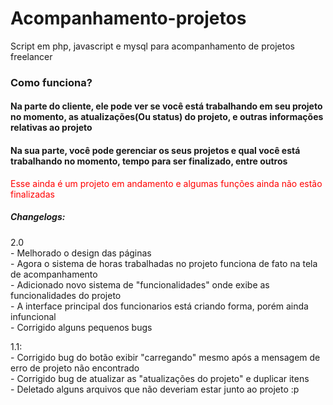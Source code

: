 # Acompanhamento-projetos
Script em php, javascript e mysql para acompanhamento de projetos freelancer
<h3>Como funciona?</h3>
<h4>Na parte do cliente, ele pode ver se você está trabalhando em seu projeto no momento, as atualizações(Ou status) do projeto, e outras informações relativas ao projeto</h4>
<h4>Na sua parte, você pode gerenciar os seus projetos e qual você está trabalhando no momento, tempo para ser finalizado, entre outros</h4>
<p style="color:red;">Esse ainda é um projeto em andamento e algumas funções ainda não estão finalizadas</p>

<h5>Changelogs:</h5>
<p>2.0
<br>- Melhorado o design das páginas
<br>- Agora o sistema de horas trabalhadas no projeto funciona de fato na tela de acompanhamento
<br>- Adicionado novo sistema de "funcionalidades" onde exibe as funcionalidades do projeto
<br>- A interface principal dos funcionarios está criando forma, porém ainda infuncional
<br>- Corrigido alguns pequenos bugs
</p>
<p>1.1:
<br>- Corrigido bug do botão exibir "carregando" mesmo após a mensagem de erro de projeto não encontrado
<br>- Corrigido bug de atualizar as "atualizações do projeto" e duplicar itens
<br>- Deletado alguns arquivos que não deveriam estar junto ao projeto :p</p>
